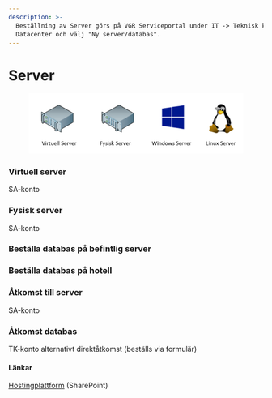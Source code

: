 ```yaml
---
description: >-
  Beställning av Server görs på VGR Serviceportal under IT -> Teknisk katalog ->
  Datacenter och välj "Ny server/databas".
---
```


# Server

<div align="left">

<figure><img src="../../.gitbook/assets/image (16).png" alt=""><figcaption></figcaption></figure>

</div>

### Virtuell server

SA-konto

### Fysisk server

SA-konto

### Beställa databas på befintlig server

### Beställa databas på hotell

### Åtkomst till server

SA-konto

### Åtkomst databas

TK-konto alternativt direktåtkomst (beställs via formulär)

#### Länkar

[Hostingplattform](https://vgregion.sharepoint.com/sites/IOC/SitePages/DP-Hostingplatform.aspx) (SharePoint)

